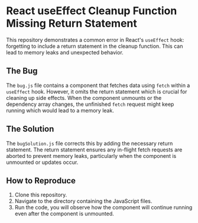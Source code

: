 # React useEffect Cleanup Function Missing Return Statement

This repository demonstrates a common error in React's `useEffect` hook: forgetting to include a return statement in the cleanup function. This can lead to memory leaks and unexpected behavior.

## The Bug

The `bug.js` file contains a component that fetches data using `fetch` within a `useEffect` hook. However, it omits the return statement which is crucial for cleaning up side effects.  When the component unmounts or the dependency array changes, the unfinished `fetch` request might keep running which would lead to a memory leak.

## The Solution

The `bugSolution.js` file corrects this by adding the necessary return statement. The return statement ensures any in-flight fetch requests are aborted to prevent memory leaks, particularly when the component is unmounted or updates occur.

## How to Reproduce

1. Clone this repository.
2. Navigate to the directory containing the JavaScript files.
3. Run the code, you will observe how the component will continue running even after the component is unmounted.